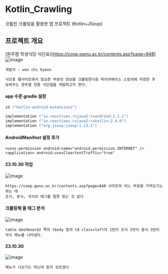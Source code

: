 # Kotlin_Crawling
코틀린 크롤링을 활용한 앱 프로젝트 (Kotlin+JSoup)
## 프로젝트 개요
(원주캠 학생식당 식단표)[https://coop.gwnu.ac.kr/contents.asp?page=848]    
![image](https://github.com/chihyunwon/Kotlin_Crawling/assets/58906858/747297b8-adb9-498c-ab90-736e2a1431e5)
```
개발자 : won chi hyeon

식단표 웹사이트에서 필요한 부분의 정보를 크롤링한다음 파이어베이스 스토어에 저장한 후
보여주는 원주캠 전용 식단앱을 개발하고자 한다.
```
#### app 수준 gradle 설정
```kotlin
id ("kotlin-android-extensions")

implementation ("io.reactivex.rxjava2:rxandroid:2.1.1")
implementation ("io.reactivex.rxjava2:rxkotlin:2.4.0")
implementation ("org.jsoup:jsoup:1.13.1")
```
#### AndroidManifest 설정 추가
```
<uses-permission android:name="android.permission.INTERNET" />
<application> android:usesCleartextTraffic="true" 
```
#### 23.10.30 작업
![image](https://github.com/chihyunwon/Kotlin_Crawling/assets/58906858/9c3cb038-a9da-47bf-a4ea-d28a87f05620)
```
https://coop.gwnu.ac.kr/contents.asp?page=848 사이트의 어느 부분을 가져오기는 하는 데
조식, 중식, 석식의 태그를 잘못 찾는 것 같다
```
#### 크롤링해 올 태그 분석
![image](https://github.com/chihyunwon/Kotlin_Crawling/assets/58906858/908a2768-5e09-45a7-8421-f5dea28fd59e)
```
table dashboardz 쪽의 tbody 밑의 td class=left의 1번이 조식 2번이 중식 3번이 석식 메뉴를 나타낸다. 
```
#### 23.10.30
![image](https://github.com/chihyunwon/Kotlin_Crawling/assets/58906858/68e1ed16-c068-4d76-9459-c8688deee7b3)
```
메뉴가 나오기는 하는데 뭔지 모르겠다
```
